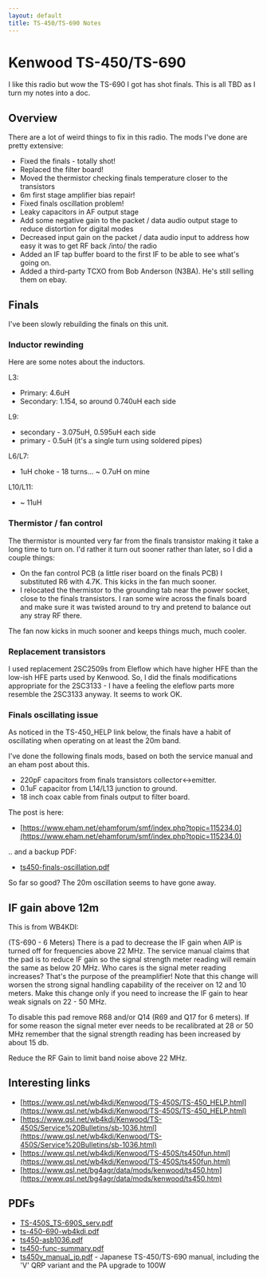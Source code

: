 ```yaml
---
layout: default
title: TS-450/TS-690 Notes
---
```


# Kenwood TS-450/TS-690

I like this radio but wow the TS-690 I got has shot finals.
This is all TBD as I turn my notes into a doc.

## Overview

There are a lot of weird things to fix in this radio.
The mods I've done are pretty extensive:

 * Fixed the finals - totally shot!
 * Replaced the filter board!
 * Moved the thermistor checking finals temperature closer to the transistors
 * 6m first stage amplifier bias repair!
 * Fixed finals oscillation problem!
 * Leaky capacitors in AF output stage
 * Add some negative gain to the packet / data audio output stage to reduce distortion for digital modes
 * Decreased input gain on the packet / data audio input to address how easy it was to get RF back /into/ the radio
 * Added an IF tap buffer board to the first IF to be able to see what's going on.
 * Added a third-party TCXO from Bob Anderson (N3BA). He's still selling them on ebay.

## Finals

I've been slowly rebuilding the finals on this unit.

### Inductor rewinding

Here are some notes about the inductors.

L3:
 * Primary:  4.6uH
 * Secondary: 1.154, so around 0.740uH each side

L9:
 * secondary - 3.075uH, 0.595uH each side
 * primary - 0.5uH (it's a single turn using soldered pipes)

L6/L7:
 * 1uH choke - 18 turns... ~ 0.7uH on mine

L10/L11:
 * ~ 11uH

### Thermistor / fan control

The thermistor is mounted very far from the finals transistor making it
take a long time to turn on.  I'd rather it turn out sooner rather than
later, so I did a couple things:

 * On the fan control PCB (a little riser board on the finals PCB) I substituted R6 with 4.7K.  This kicks in the fan much sooner.
 * I relocated the thermistor to the grounding tab near the power socket, close to the finals transistors. I ran some wire across the finals board and make sure it was twisted around to try and pretend to balance out any stray RF there.

The fan now kicks in much sooner and keeps things much, much cooler.

### Replacement transistors

I used replacement 2SC2509s from Eleflow which have higher HFE than the low-ish
HFE parts used by Kenwood.  So, I did the finals modifications appropriate
for the 2SC3133 - I have a feeling the eleflow parts more resemble the
2SC3133 anyway.  It seems to work OK.

### Finals oscillating issue

As noticed in the TS-450_HELP link below, the finals have a habit of
oscillating when operating on at least the 20m band.

I've done the following finals mods, based on both the service manual and an
eham post about this.

 * 220pF capacitors from finals transistors collector<->emitter.
 * 0.1uF capacitor from L14/L13 junction to ground.
 * 18 inch coax cable from finals output to filter board.

The post is here:

 * [https://www.eham.net/ehamforum/smf/index.php?topic=115234.0](https://www.eham.net/ehamforum/smf/index.php?topic=115234.0)

.. and a backup PDF:

 * [ts450-finals-oscillation.pdf](ts450-finals-oscillation.pdf)

So far so good? The 20m oscillation seems to have gone away.

## IF gain above 12m

This is from WB4KDI:

(TS-690 - 6 Meters)
There is a pad to decrease the IF gain when AIP is turned off for frequencies above 22 MHz. The service manual claims that the pad is to reduce IF gain so the signal strength meter reading will remain the same as below 20 MHz. Who cares is the signal meter reading increases? That's the purpose of the preamplifier!
Note that this change will worsen the strong signal handling capability of the receiver on 12 and 10 meters. Make this change only if you need to increase the IF gain to hear weak signals on 22 - 50 MHz.

To disable this pad remove R68 and/or Q14 (R69 and Q17 for 6 meters). If for some reason the signal meter ever needs to be recalibrated at 28 or 50 MHz remember that the signal strength reading has been increased by about 15 db.

Reduce the RF Gain to limit band noise above 22 MHz.

## Interesting links

 * [https://www.qsl.net/wb4kdi/Kenwood/TS-450S/TS-450_HELP.html](https://www.qsl.net/wb4kdi/Kenwood/TS-450S/TS-450_HELP.html)
 * [https://www.qsl.net/wb4kdi/Kenwood/TS-450S/Service%20Bulletins/sb-1036.html](https://www.qsl.net/wb4kdi/Kenwood/TS-450S/Service%20Bulletins/sb-1036.html)
 * [https://www.qsl.net/wb4kdi/Kenwood/TS-450S/ts450fun.html](https://www.qsl.net/wb4kdi/Kenwood/TS-450S/ts450fun.html)
 * [https://www.qsl.net/bg4agr/data/mods/kenwood/ts450.htm](https://www.qsl.net/bg4agr/data/mods/kenwood/ts450.htm)

## PDFs

 * [TS-450S_TS-690S_serv.pdf](TS-450S_TS-690S_serv.pdf)
 * [ts-450-690-wb4kdi.pdf](ts-450-690-wb4kdi.pdf)
 * [ts450-asb1036.pdf](ts450-asb1036.pdf)
 * [ts450-func-summary.pdf](ts450-func-summary.pdf)
 * [ts450v_manual_jp.pdf](ts450v_manual_jp.pdf) - Japanese TS-450/TS-690 manual, including the 'V' QRP variant and the PA upgrade to 100W

